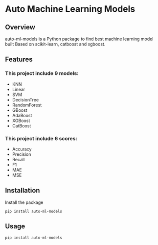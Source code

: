 # Auto Machine Learning Models

## Overview
auto-ml-models is a Python package to find best machine learning model built Based on scikit-learn, catboost and xgboost.

## Features
### This project include 9 models:
* KNN
* Linear
* SVM
* DecisionTree
* RandomForest
* GBoost
* AdaBoost
* XGBoost
* CatBoost

### This project include 6 scores:
* Accuracy
* Precision
* Recall
* F1
* MAE
* MSE

## Installation

Install the package

  ```
  pip install auto-ml-models
  ```

## Usage

  ```
  pip install auto-ml-models
  ```